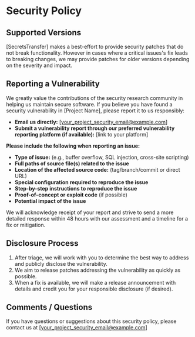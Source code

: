 # Security Policy

## Supported Versions

[SecretsTransfer] makes a best-effort to provide security patches that do not break functionality. However in cases where a critical issues's fix leads to breaking changes, we may provide patches for older versions depending on the severity and impact.

## Reporting a Vulnerability

We greatly value the contributions of the security research community in helping us maintain secure software.  If you believe you have found a security vulnerability in [Project Name], please report it to us responsibly:

* **Email us directly:**  [your_project_security_email@example.com]
* **Submit a vulnerability report through our preferred vulnerability reporting platform (if available):** [link to your platform]

**Please include the following when reporting an issue:**

* **Type of issue:** (e.g., buffer overflow, SQL injection, cross-site scripting)
* **Full paths of source file(s) related to the issue**
* **Location of the affected source code:** (tag/branch/commit or direct URL)
* **Special configuration required to reproduce the issue**
* **Step-by-step instructions to reproduce the issue**
* **Proof-of-concept or exploit code** (if possible)
* **Potential impact of the issue**

We will acknowledge receipt of your report and strive to send a more detailed response within 48 hours with our assessment and a timeline for a fix or mitigation.

## Disclosure Process

1. After triage, we will work with you to determine the best way to address and publicly disclose the vulnerability.
2. We aim to release patches addressing the vulnerability as quickly as possible.
3. When a fix is available, we will make a release announcement with details and credit you for your responsible disclosure (if desired).

## Comments / Questions

If you have questions or suggestions about this security policy, please contact us at [your_project_security_email@example.com] 
